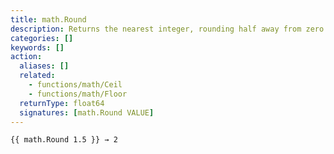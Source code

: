 ```yaml
---
title: math.Round
description: Returns the nearest integer, rounding half away from zero.
categories: []
keywords: []
action:
  aliases: []
  related:
    - functions/math/Ceil
    - functions/math/Floor
  returnType: float64
  signatures: [math.Round VALUE]
---
```


```go-html-template
{{ math.Round 1.5 }} → 2
```
